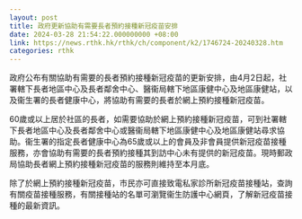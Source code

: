 ```yaml
---
layout: post
title: 政府更新協助有需要長者預約接種新冠疫苗安排
date: 2024-03-28 21:54:22.000000000 +08:00
link: https://news.rthk.hk/rthk/ch/component/k2/1746724-20240328.htm
categories: rthk
---
```


政府公布有關協助有需要的長者預約接種新冠疫苗的更新安排，由4月2日起，社署轄下長者地區中心及長者鄰舍中心、醫衞局轄下地區康健中心及地區康健站，以及衞生署的長者健康中心，將協助有需要的長者於網上預約接種新冠疫苗。

60歲或以上居於社區的長者，如需要協助於網上預約接種新冠疫苗，可到社署轄下長者地區中心及長者鄰舍中心或醫衞局轄下地區康健中心及地區康健站尋求協助。衞生署的指定長者健康中心為65歲或以上的會員及非會員提供新冠疫苗接種服務，亦會協助有需要的長者預約接種其到訪中心未有提供的新冠疫苗。現時郵政局協助長者網上預約接種新冠疫苗的服務則維持至本月底。

除了於網上預約接種新冠疫苗，市民亦可直接致電私家診所新冠疫苗接種站，查詢有關疫苗接種服務，有關接種站的名單可瀏覽衞生防護中心網頁，了解新冠疫苗接種的最新資訊。
